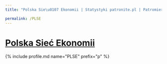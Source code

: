 ```yaml
---
title: "Polska Sie\u0107 Ekonomii | Statystyki patronite.pl | Patromierz"

permalink: /PLSE
---
```


# [Polska Sieć Ekonomii](https://patronite.pl/PLSE)

{% include profile.md name="PLSE" prefix="p" %}
